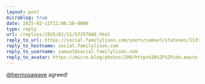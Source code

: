 ```yaml
---
layout: post
microblog: true
date: 2025-02-11T11:06:58-0000
type: reply
url: /replies/2025/02/11/57297888.html
reply_to_url: https://social.familylison.com/users/samuel/statuses/113981396058546979
reply_to_hostname: social.familylison.com
reply_to_username: samuel@social.familylison.com
reply_to_avatar: https://micro.blog/photos/200/https%3A%2F%2Fcdn.masto.host%2Fsocialfamilylisoncom%2Faccounts%2Favatars%2F113%2F551%2F881%2F342%2F733%2F370%2Foriginal%2Fd1136a0d058b2828.png
---
```

<p><span class="h-card"><a href="https://photog.social/users/hermosawave" class="u-url mention">@hermosawave</a></span> agreed!</p>
